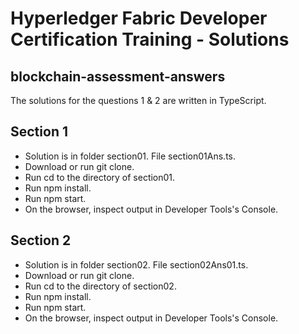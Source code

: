 # **Hyperledger Fabric Developer Certification Training - Solutions** 

## blockchain-assessment-answers
The solutions for the questions 1 & 2 are written in TypeScript.

## Section 1
- Solution is in folder section01. File section01Ans.ts.
- Download or run git clone.
- Run cd to the directory of section01.
- Run npm install.
- Run npm start.
- On the browser, inspect output in Developer Tools's Console.

## Section 2
- Solution is in folder section02. File section02Ans01.ts.
- Download or run git clone.
- Run cd to the directory of section02.
- Run npm install.
- Run npm start.
- On the browser, inspect output in Developer Tools's Console.